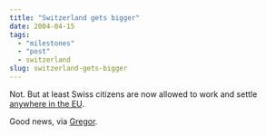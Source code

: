 ```yaml
---
title: "Switzerland gets bigger"
date: 2004-04-15
tags: 
  - "milestones"
  - "post"
  - switzerland  
slug: switzerland-gets-bigger
---
```


Not. But at least Swiss citizens are now allowed to work and settle [anywhere in the EU](http://www.reformmonitor.org/httpd-cache/doc_reports_2-2541.html).

Good news, via [Gregor](http://greg.abstrakt.ch/archives/001663.html).
